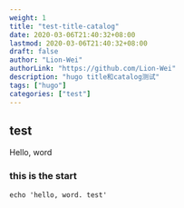 ```yaml
---
weight: 1
title: "test-title-catalog"
date: 2020-03-06T21:40:32+08:00
lastmod: 2020-03-06T21:40:32+08:00
draft: false
author: "Lion-Wei"
authorLink: "https://github.com/Lion-Wei"
description: "hugo title和catalog测试"
tags: ["hugo"]
categories: ["test"]
---
```


## test
Hello, word

### this is the start

```
echo 'hello, word. test'
```
